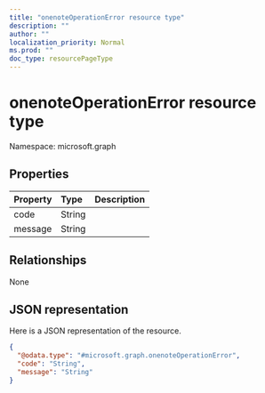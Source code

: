 ```yaml
---
title: "onenoteOperationError resource type"
description: ""
author: ""
localization_priority: Normal
ms.prod: ""
doc_type: resourcePageType
---
```


# onenoteOperationError resource type


Namespace: microsoft.graph



## Properties
|Property|Type|Description|
|:---|:---|:---|
|code|String||
|message|String||

## Relationships
None

## JSON representation
Here is a JSON representation of the resource.
<!-- {
  "blockType": "resource",
  "@odata.type": "microsoft.graph.onenoteOperationError"
}
-->
``` json
{
  "@odata.type": "#microsoft.graph.onenoteOperationError",
  "code": "String",
  "message": "String"
}
```

